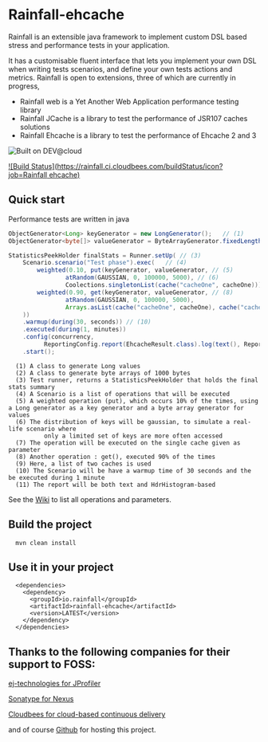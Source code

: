 Rainfall-ehcache
================

Rainfall is an extensible java framework to implement custom DSL based stress and performance tests in your application.

It has a customisable fluent interface that lets you implement your own DSL when writing tests scenarios, and define your own tests actions and metrics.
Rainfall is open to extensions, three of which are currently in progress,
- Rainfall web is a Yet Another Web Application performance testing library
- Rainfall JCache is a library to test the performance of JSR107 caches solutions
- Rainfall Ehcache is a library to test the performance of Ehcache 2 and 3

![Built on DEV@cloud](https://www.cloudbees.com/sites/default/files/styles/large/public/Button-Built-on-CB-1.png?itok=3Tnkun-C)

[![Build Status](https://rainfall.ci.cloudbees.com/buildStatus/icon?job=Rainfall ehcache)](https://rainfall.ci.cloudbees.com/job/Rainfall%20ehcache/)

Quick start
-----------

Performance tests are written in java

```java
ObjectGenerator<Long> keyGenerator = new LongGenerator();   // (1)  
ObjectGenerator<byte[]> valueGenerator = ByteArrayGenerator.fixedLength(1000); // (2)

StatisticsPeekHolder finalStats = Runner.setUp( // (3) 
    Scenario.scenario("Test phase").exec(   // (4)
        weighted(0.10, put(keyGenerator, valueGenerator, // (5)
                atRandom(GAUSSIAN, 0, 100000, 5000), // (6)
                Coolections.singletonList(cache("cacheOne", cacheOne)))), // (7)
        weighted(0.90, get(keyGenerator, valueGenerator, // (8)
                atRandom(GAUSSIAN, 0, 100000, 5000),
                Arrays.asList(cache("cacheOne", cacheOne), cache("cacheTwo", cacheTwo)))) // (9)
    ))
    .warmup(during(30, seconds)) // (10)
    .executed(during(1, minutes))
    .config(concurrency, 
          ReportingConfig.report(EhcacheResult.class).log(text(), ReportingConfig.hlog()).summary(text())) //(11)
    .start();
```
 
```text
  (1) A class to generate Long values
  (2) A class to generate byte arrays of 1000 bytes
  (3) Test runner, returns a StatisticsPeekHolder that holds the final stats summary
  (4) A Scenario is a list of operations that will be executed
  (5) A weighted operation (put), which occurs 10% of the times, using a Long generator as a key generator and a byte array generator for values
  (6) The distribution of keys will be gaussian, to simulate a real-life scenario where 
          only a limited set of keys are more often accessed
  (7) The operation will be executed on the single cache given as parameter 
  (8) Another operation : get(), executed 90% of the times        
  (9) Here, a list of two caches is used
  (10) The Scenario will be have a warmup time of 30 seconds and the be executed during 1 minute
  (11) The report will be both text and HdrHistogram-based
```

See the [Wiki](https://github.com/aurbroszniowski/Rainfall-ehcache/wiki) to list all operations and parameters.


Build the project
-----------------
```maven
  mvn clean install
```

Use it in your project
----------------------
```maven
  <dependencies>
    <dependency>
      <groupId>io.rainfall</groupId>
      <artifactId>rainfall-ehcache</artifactId>
      <version>LATEST</version>
    </dependency>
  </dependencies>
```


Thanks to the following companies for their support to FOSS:
------------------------------------------------------------

[ej-technologies for JProfiler](http://www.ej-technologies.com/products/jprofiler/overview.html)

[Sonatype for Nexus](http://www.sonatype.org/)

[Cloudbees for cloud-based continuous delivery](https://www.cloudbees.com/)

and of course [Github](https://github.com/) for hosting this project.


